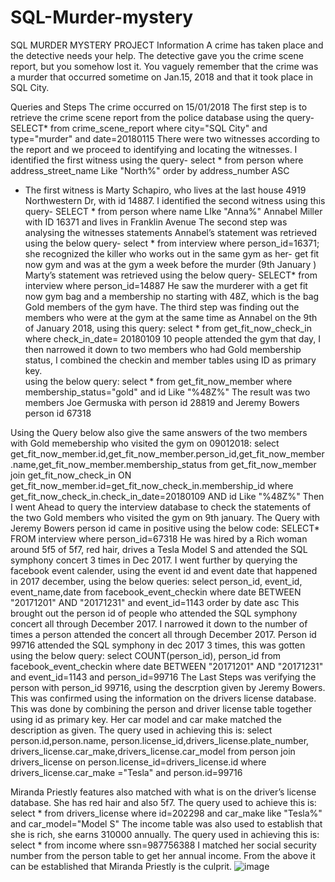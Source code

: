 # SQL-Murder-mystery
SQL MURDER MYSTERY PROJECT
Information
A crime has taken place and the detective needs your help. The detective gave you the crime scene report, but you somehow lost it. You vaguely remember that the crime was a murder that occurred sometime on Jan.15, 2018 and that it took place in SQL City.

Queries and Steps
The crime occurred on 15/01/2018
The first step is to retrieve the crime scene report from the police database using the query-
SELECT* from crime_scene_report
where city="SQL City" and type="murder" and date=20180115
There were two witnesses according to the report and we proceed to identifying and locating the witnesses.
I identified the first witness using the query-
select * from person where address_street_name Like "North%"
order by address_number ASC
-	The first witness is Marty Schapiro, who lives at the last house 4919 Northwestern Dr, with id 14887.
I identified the second witness using this query-
SELECT * from person where name LIke "Anna%"
Annabel Miller with ID 16371 and lives in Franklin Avenue
The second step was analysing the witnesses statements
Annabel’s statement was retrieved using the below query-
select * from interview where person_id=16371;
she recognized the killer who works out in the same gym as her- get fit now gym and was at the gym a week before the murder (9th January )
Marty’s statement was retrieved using the below query-
SELECT* from interview where person_id=14887
He saw the murderer with a get fit now gym bag and a membership no starting with 48Z, which is the bag Gold members of the gym have.
The third step was finding out the members who were at the gym at the same time as Annabel on the 9th of January 2018, using this query:
select * from get_fit_now_check_in where check_in_date= 20180109
10 people attended the gym that day, I then narrowed it down to two members who had Gold membership status,  I combined the checkin and member tables using ID as primary key.   
using the below query:
select * from get_fit_now_member where membership_status="gold" and id Like "%48Z%"
The result was two members Joe Germuska with person id 28819 and Jeremy Bowers person id 67318

Using the Query below also give the same answers of the two members with Gold memebership who visited the gym on 09012018:
select get_fit_now_member.id,get_fit_now_member.person_id,get_fit_now_member.name,get_fit_now_member.membership_status
from get_fit_now_member
join get_fit_now_check_in
ON get_fit_now_member.id=get_fit_now_check_in.membership_id
where get_fit_now_check_in.check_in_date=20180109 AND id Like "%48Z%"
Then I went Ahead to query the interview database to check the statements of the two Gold members who visited the gym on 9th january. The Query with Jeremy Bowers person id came in positive using the below code:
SELECT* FROM interview where person_id=67318
He was hired by a Rich woman around 5f5 of 5f7, red hair, drives a Tesla Model S and attended the SQL symphony concert 3 times in Dec 2017.
I went further by querying the facebook event calender, using the event id and event date that happened in 2017 december, using the below queries:
select person_id, event_id, event_name,date
from facebook_event_checkin 
where date BETWEEN "20171201" AND "20171231" and event_id=1143
order by  date asc
This brought out the person id  of people who attended the SQL symphony concert all through December 2017.
I narrowed it down to the number of times a person attended the concert all through December 2017.
Person id 99716 attended the SQL symphony in dec 2017 3 times, this was gotten using the below query:
select COUNT(person_id), person_id
from facebook_event_checkin
where date BETWEEN "20171201" AND "20171231" and event_id=1143 and person_id=99716
The Last Steps was verifying the person with person_id 99716, using the descrption given by Jeremy Bowers. This was confirmed using the information on the drivers license database. This was done by combining the person and driver license table together using id as primary key. Her car model and car make matched the description as given. The query used in achieving this is:
select person.id,person.name, person.license_id,drivers_license.plate_number, drivers_license.car_make,drivers_license.car_model
from person
join drivers_license
on person.license_id=drivers_license.id
where drivers_license.car_make ="Tesla" and person.id=99716

Miranda Priestly features also matched with what is on the driver’s license database. She has red hair and also 5f7. The query used to achieve this is:
select * from drivers_license 
where id=202298 and car_make like "Tesla%" and car_model="Model S"
The income table was also used to establish that she is rich, she earns 310000 annually. The query used in achieving this is:
select * from income
where ssn=987756388
I matched her social security number from the person table to get her annual income.
From the above it can be established that Miranda Priestly is the culprit.
![image](https://github.com/user-attachments/assets/dafb6e55-7e7f-4694-afa5-db397c1373ee)

